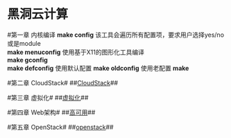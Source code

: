 黑洞云计算
=====

#第一章 内核编译
   **make config** 该工具会遍历所有配置项，要求用户选择yes/no或是module  
   **make menuconfig**  使用基于X11的图形化工具编译  
   **make gconfig**  
   **make defconfig**  使用默认配置
   **make oldconfig**  使用老配置
   **make**

#第二章 CloudStack#
##[CloudStack](./cloudstack.md)##

#第三章 虚拟化#
##[虚拟化](./虚拟化.md)##
 
#第四章 Web架构#
##[高可用](./高可用.md)##

#第五章 OpenStack#
##[openstack](./OpenStack.md)##
